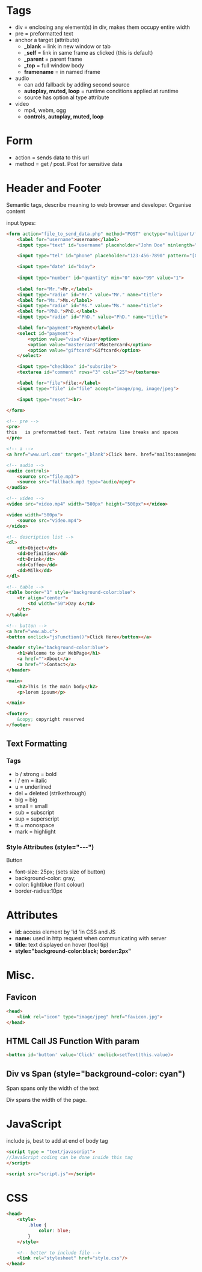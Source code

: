 # Tags
* div = enclosing any element(s) in div, makes them occupy entire width
* pre = preformatted text
* anchor a target (attribute)
    * **_blank** = link in new window or tab
    * **_self** = link in same frame as clicked  (this is default)
    * **_parent** = parent frame
    * **_top** = full window body
    * **framename**  = in named iframe
* audio
    * can add fallback by adding second source
    * **autoplay, muted, loop** = runtime conditions applied at runtime
    * source has option  al type attribute
* video
    * mp4, webm, ogg
    * **controls, autoplay, muted, loop**
     
# Form
* action = sends data to this url
* method = get / post. Post for sensitive data

# Header and Footer
Semantic tags, describe meaning to web browser and developer. Organise content

input types:

```html
<form action="file_to_send_data.php" method="POST" enctype="multipart/form-data">
    <label for="username">username</label>
    <input type="text" id="username" placeholder="John Doe" minlength="6" maxlength="15" required>

    <input type="tel" id="phone" placeholder="123-456-7890" pattern="[0-9]{3}-[0-9]{3}-[0-9]{4}">

    <input type="date" id="bday">
    
    <input type="number" id="quantity" min="0" max="99" value="1">
    
    <label for="Mr.">Mr.</label>
    <input type="radio" id="Mr." value="Mr." name="title">
    <label for="Ms.">Ms.</label>
    <input type="radio" id="Ms." value="Ms." name="title">
    <label for="PhD.">PhD.</label>
    <input type="radio" id="PhD." value="PhD." name="title">

    <label for="payment">Payment</label>
    <select id="payment">
        <option value="visa">Visa</option>
        <option value="mastercard">Mastercard</option>
        <option value="giftcard">Giftcard</option>
    </select>

    <input type="checkbox" id="subsribe">
    <textarea id="comment" rows="3" cols="25"></textarea>

    <label for="file">file:</label>
    <input type="file" id="file" accept="image/png, image/jpeg">

    <input type="reset"><br>

</form>
```
```html
<!-- pre -->
<pre>
this   is preformatted text. Text retains line breaks and spaces
</pre>

<!-- a -->
<a href="www.url.com" target="_blank">Click here. href="mailto:name@email.com"</a>

<!-- audio -->
<audio controls>
    <source src="file.mp3">
    <source src="fallback.mp3 type="audio/mpeg">
</audio>

<!-- video -->
<video src="video.mp4" width="500px" height="500px"></video>

<video width="500px">
    <source src="video.mp4">
</video>

<!-- description list -->
<dl>
    <dt>Object</dt>
    <dd>Definition</dd>
    <dt>Drink</dt>
    <dd>Coffee</dd>
    <dd>Milk</dd>
</dl>

<!-- table -->
<table border="1" style="background-color:blue">
    <tr align="center">
        <td width="50">Day A</td>
    </tr>
</table>

<!-- button -->
<a href="www.ab.c">
<button onclick="jsFunction()">Click Here</button></a>
```

```html
<header style="background-color:blue">
    <h1>Welcome to our WebPage</h1>
    <a href="">About</a>
    <a href="">Contact</a>
</header>

<main>
    <h2>This is the main body</h2>
    <p>lorem ipsum</p>

</main>

<footer>
    &copy; copyright reserved
</footer>
```
## Text Formatting
### Tags
* b / strong = bold
* i / em = italic
* u = underlined
* del = deleted (strikethrough)
* big = big
* small = small
* sub = subscript
* sup = superscript
* tt = monospace
* mark = highlight
### Style Attributes (style="---")
Button
* font-size: 25px; (sets size of button)
* background-color: gray;
* color: lightblue (font colour)
* border-radius:10px

# Attributes
* **id:** access element by 'id 'in CSS and JS
* **name:** used in http request when communicating with server
* **title:** text displayed on hover (tool tip)
* **style="background-color:black; border:2px"**

# Misc.
## Favicon
```html
<head>
    <link rel="icon" type="image/jpeg" href="favicon.jpg">
</head>
```
## HTML Call JS Function With param
```html
<button id='button' value='Click' onclick=setText(this.value)>
```
## Div vs Span (style="background-color: cyan")
Span spans only the width of the text

Div spans the width of the page.
 
# JavaScript
include js, best to add at end of body tag
```html
<script type = "text/javascript">
//JavaScript coding can be done inside this tag
</script>

<script src="script.js"></script>
```

# CSS
```html
<head>
    <style>
        .blue {
            color: blue;
        }
    </style>

    <!-- better to include file -->
    <link rel="stylesheet" href="style.css"/>
</head>
```